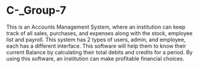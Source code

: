 # C-_Group-7
This is an Accounts Management System, where an institution can keep track of all sales, purchases, and expenses along with the stock,
employee list and payroll. This system has 2 types of users, admin, and employee, each has a different interface. 
This software will help them to know their current Balance by calculating their total debits and credits for a period. 
By using this software, an institution can make profitable financial choices. 
